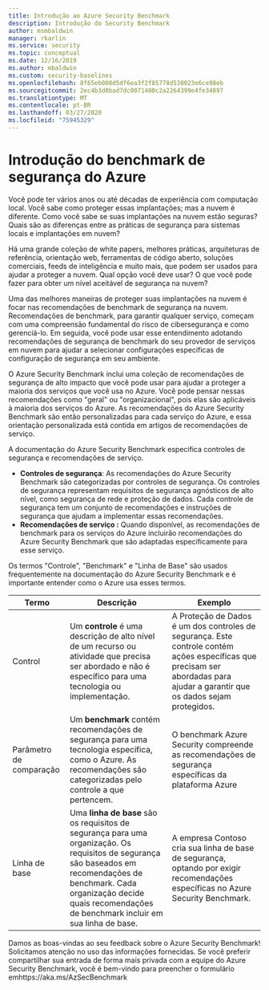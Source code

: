 ```yaml
---
title: Introdução ao Azure Security Benchmark
description: Introdução do Security Benchmark
author: msmbaldwin
manager: rkarlin
ms.service: security
ms.topic: conceptual
ms.date: 12/16/2019
ms.author: mbaldwin
ms.custom: security-baselines
ms.openlocfilehash: 8f65eb008d5df6ea3f2f85778d538023e6ce98eb
ms.sourcegitcommit: 2ec4b3d0bad7dc0071400c2a2264399e4fe34897
ms.translationtype: MT
ms.contentlocale: pt-BR
ms.lasthandoff: 03/27/2020
ms.locfileid: "75945329"
---
```

# <a name="azure-security-benchmark-introduction"></a>Introdução do benchmark de segurança do Azure

Você pode ter vários anos ou até décadas de experiência com computação local. Você sabe como proteger essas implantações; mas a nuvem é diferente. Como você sabe se suas implantações na nuvem estão seguras? Quais são as diferenças entre as práticas de segurança para sistemas locais e implantações em nuvem?

Há uma grande coleção de white papers, melhores práticas, arquiteturas de referência, orientação web, ferramentas de código aberto, soluções comerciais, feeds de inteligência e muito mais, que podem ser usados para ajudar a proteger a nuvem. Qual opção você deve usar? O que você pode fazer para obter um nível aceitável de segurança na nuvem? 

Uma das melhores maneiras de proteger suas implantações na nuvem é focar nas recomendações de benchmark de segurança na nuvem. Recomendações de benchmark, para garantir qualquer serviço, começam com uma compreensão fundamental do risco de cibersegurança e como gerenciá-lo. Em seguida, você pode usar esse entendimento adotando recomendações de segurança de benchmark do seu provedor de serviços em nuvem para ajudar a selecionar configurações específicas de configuração de segurança em seu ambiente. 

O Azure Security Benchmark inclui uma coleção de recomendações de segurança de alto impacto que você pode usar para ajudar a proteger a maioria dos serviços que você usa no Azure. Você pode pensar nessas recomendações como "geral" ou "organizacional", pois elas são aplicáveis à maioria dos serviços do Azure. As recomendações do Azure Security Benchmark são então personalizadas para cada serviço do Azure, e essa orientação personalizada está contida em artigos de recomendações de serviço. 

A documentação do Azure Security Benchmark especifica controles de segurança e recomendações de serviço.

- **Controles de segurança**: As recomendações do Azure Security Benchmark são categorizadas por controles de segurança. Os controles de segurança representam requisitos de segurança agnósticos de alto nível, como segurança de rede e proteção de dados. Cada controle de segurança tem um conjunto de recomendações e instruções de segurança que ajudam a implementar essas recomendações. 
- **Recomendações de serviço :** Quando disponível, as recomendações de benchmark para os serviços do Azure incluirão recomendações do Azure Security Benchmark que são adaptadas especificamente para esse serviço. 

Os termos "Controle", "Benchmark" e "Linha de Base" são usados frequentemente na documentação do Azure Security Benchmark e é importante entender como o Azure usa esses termos. 

| Termo | Descrição | Exemplo |
|--|--|--|
| Control | Um **controle** é uma descrição de alto nível de um recurso ou atividade que precisa ser abordado e não é específico para uma tecnologia ou implementação. | A Proteção de Dados é um dos controles de segurança. Este controle contém ações específicas que precisam ser abordadas para ajudar a garantir que os dados sejam protegidos. |
| Parâmetro de comparação | Um **benchmark** contém recomendações de segurança para uma tecnologia específica, como o Azure. As recomendações são categorizadas pelo controle a que pertencem. | O benchmark Azure Security compreende as recomendações de segurança específicas da plataforma Azure  |
| Linha de base | Uma **linha de base** são os requisitos de segurança para uma organização. Os requisitos de segurança são baseados em recomendações de benchmark. Cada organização decide quais recomendações de benchmark incluir em sua linha de base. | A empresa Contoso cria sua linha de base de segurança, optando por exigir recomendações específicas no Azure Security Benchmark. |

Damos as boas-vindas ao seu feedback sobre o Azure Security Benchmark! Solicitamos atenção no uso das informações fornecidas. Se você preferir compartilhar sua entrada de forma mais privada com a equipe do Azure Security Benchmark, você é bem-vindo para preencher o formulário emhttps://aka.ms/AzSecBenchmark 
